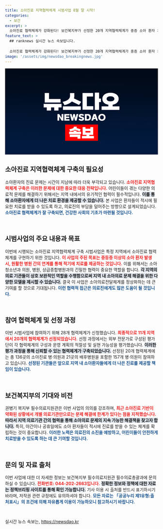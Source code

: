 ```yaml
---
title: 소아진료 지역협력체계 시범사업 8월 말 시작!
categories:
  - 보건
excerpt: >
  소아진료 협력체계가 강화된다! 보건복지부가 선정한 20개 지역협력체계가 중증 소아 환자 치료를 지원해 신속한 진료를 실현할 예정이다. 아이들의 건강을 지킬 새로운 모델이 우리 곁에!
feature_text: >
  ## ranknews 실시간 뉴스 속보입니다.

  소아진료 협력체계가 강화된다! 보건복지부가 선정한 20개 지역협력체계가 중증 소아 환자 치료를 지원해 신속한 진료를 실현할 예정이다. 아이들의 건강을 지킬 새로운 모델이 우리 곁에!
image: '/assets/img/newsdao_breakingnews.jpg'
---
```


<p><img src="/assets/img/newsdao_breakingnews.jpg" alt="ranknews 속보" /></p>

<h2 data-ke-size="size26">소아진료 지역협력체계 구축의 필요성</h2>

<p data-ke-size="size16">소아환자의 진료 문제는 시간이 지남에 따라 더욱 부각되고 있습니다. <b><span style="color: #ee2323;">소아진료 지역협력체계 구축은 이러한 문제에 대한 중요한 대응 전략입니다.</span></b> 어린이들이 겪는 다양한 의료적 문제를 해결하기 위해서는 지역 내에서의 유기적인 협력이 필수적입니다. <b><span style="background-color: #21538527;">이를 통해 소아환자에게 더 나은 치료 환경을 제공할 수 있습니다.</span></b> 본 사업은 환자들이 적시에 필요한 치료를 받을 수 있도록 하고, 의료진의 부담을 덜어주는 방향으로 설계되었습니다. <b><span style="color: #1a5490;">소아진료 협력체계가 잘 구축되면, 건강한 사회의 기초가 마련될 것입니다.</span></b></p>

<p data-ke-size="size16">&nbsp;</p>

<h2 data-ke-size="size26">시범사업의 주요 내용과 목표</h2>

<p data-ke-size="size16">이번에 시행되는 소아진료 지역협력체계 구축 시범사업은 특정 지역에서 소아진료 협력체계를 구현하기 위한 것입니다. <b><span style="color: #ee2323;">이 사업의 주된 목표는 중등증 이상의 소아 환자 발생 시, 원활한 병원 간의 연계를 통해 적기에 치료를 제공하는 것입니다.</span></b> 이를 위해서는 소아청소년과 의원, 병원, 상급종합병원과의 긴밀한 협력이 중요한 역할을 합니다. <b><span style="background-color: #21538527;">각 지역의 의료 기관들이 상호 보완적인 역할을 수행함으로써 지역 내 소아의료 문제 해결을 위한 다양한 모델을 제시할 수 있습니다.</span></b> 결국 이 사업은 소아의료전달체계를 정상화하는 데 큰 기여를 할 것으로 기대됩니다. <b><span style="color: #1a5490;">이런 협력적 접근은 의료진에게도 많은 도움이 될 것입니다.</span></b></p>

<p data-ke-size="size16">&nbsp;</p>

<h2 data-ke-size="size26">참여 협력체계 및 선정 과정</h2>

<p data-ke-size="size16">이번 시범사업에 참여하기 위해 28개 협력체계가 신청했습니다. <b><span style="color: #ee2323;">최종적으로 11개 지역에서 20개의 협력체계가 선정되었습니다.</span></b> 선정 과정에서는 외부 전문가로 구성된 평가단이 각 협력체계의 구성과 운영 계획의 적절성 및 실현 가능성을 평가했습니다. <b><span style="background-color: #21538527;">이러한 평가 과정을 통해 신뢰할 수 있는 협력체계가 구축되었습니다.</span></b> 선정된 20개 협력체계에는 총 136곳의 소아진료 병·의원과 21곳의 배후병원을 포함한 157개 병·의원이 참여하고 있습니다. <b><span style="color: #1a5490;">선정된 기관들은 앞으로 지역 내 소아환자들에게 더 나은 진료를 제공할 책임이 있습니다.</span></b></p>

<p data-ke-size="size16">&nbsp;</p>

<h2 data-ke-size="size26">보건복지부의 기대와 비전</h2>

<p data-ke-size="size16">권병기 복지부 필수의료지원관은 이번 사업의 의의를 강조하며, <b><span style="color: #ee2323;">최근 소아진료 기반이 약화된 상황에서 개별 의료기관만으로는 문제 해결에 한계가 있다는 점을 지적했습니다.</span></b> <b><span style="background-color: #21538527;">따라서 지역 의료기관 간의 협력을 통해 소아의료 문제의 지속 가능한 해결책을 찾고자 합니다.</span></b> 특히, 야간이나 공휴일에도 소아 환자들이 적시에 진료를 받을 수 있는 체계를 확립하는 것이 중요합니다. <b><span style="color: #1a5490;">이러한 노력은 의료진의 소진을 예방하고, 어린이들이 안전하게 치료받을 수 있도록 하는 데 큰 기여할 것입니다.</span></b></p>

<p data-ke-size="size16">&nbsp;</p>

<h2 data-ke-size="size26">문의 및 자료 출처</h2>

<p data-ke-size="size16">이번 사업에 대한 더 자세한 정보는 보건복지부 필수의료지원관 필수의료총괄과에 문의하실 수 있습니다. <b><span style="color: #ee2323;">전화번호: 044-202-2663입니다.</span></b> <b><span style="background-color: #21538527;">정확한 정보와 정책에 대한 자료는 정책브리핑 사이트를 통해 확인 가능합니다.</span></b> 기사 이용 시 출처를 반드시 표기하시기 바라며, 저작권 관련 규정에도 유의하셔야 합니다. <b><span style="color: #1a5490;">모든 자료는 「공공누리 제1유형:출처표시」의 조건에 의해 자유롭게 이용이 가능하오니 참고하시기 바랍니다.</span></b></p>

<p data-ke-size="size16">&nbsp;</p>
실시간 뉴스 속보는, <a href="https://newsdao.kr" rel="dofollow">https://newsdao.kr</a>


